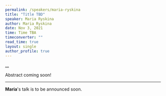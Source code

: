 ```yaml
---
permalink: /speakers/maria-ryskina
title: "Title TBD"
speaker: Maria Ryskina
author: Maria Ryskina
date: Nov 3, 2021
time: Time TBA
timeconverter: ""
read_time: true
layout: single
author_profile: true
---
```


<a href="https://lolmythesis.com/" class="one-line">...</a>

Abstract coming soon!

<hr>

**Maria**'s talk is to be announced soon.
